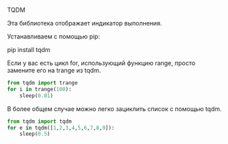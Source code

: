 TQDM

Эта библиотека отображает индикатор выполнения.

Устанавливаем с помощью pip:

pip install tqdm

Если у вас есть цикл for, использующий функцию range, просто замените его на trange из tqdm.

```python
from tqdm import trange
for i in trange(100):
	sleep(0.01)
```

В более общем случае можно легко зациклить список с помощью tqdm.

```python
from tqdm import tqdm
for e in tqdm([1,2,3,4,5,6,7,8,9]):
	sleep(0.5)
```